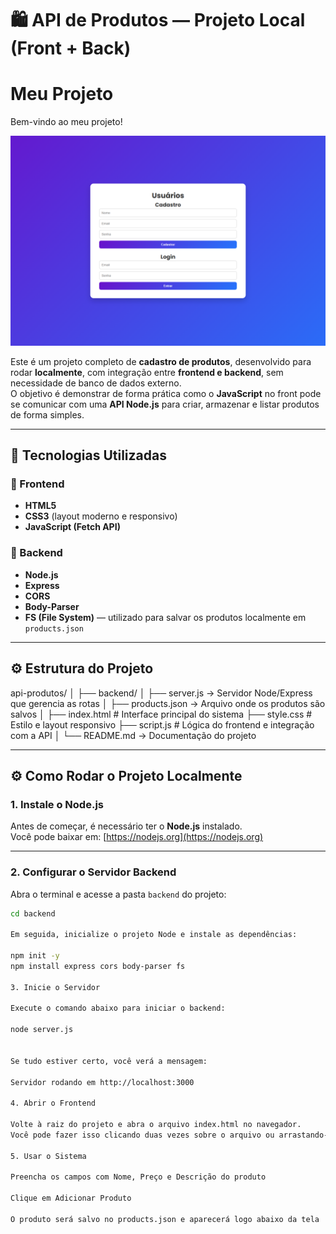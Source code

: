 # 🛍️ API de Produtos — Projeto Local (Front + Back)

# Meu Projeto

Bem-vindo ao meu projeto!

![Logo do Projeto](https://github.com/Luccas84/Cadastro-Login/blob/main/Projeto_15.png)


Este é um projeto completo de **cadastro de produtos**, desenvolvido para rodar **localmente**, com integração entre **frontend e backend**, sem necessidade de banco de dados externo.  
O objetivo é demonstrar de forma prática como o **JavaScript** no front pode se comunicar com uma **API Node.js** para criar, armazenar e listar produtos de forma simples.

---

## 🚀 Tecnologias Utilizadas

### 🔹 Frontend
- **HTML5**
- **CSS3** (layout moderno e responsivo)
- **JavaScript (Fetch API)**

### 🔹 Backend
- **Node.js**
- **Express**
- **CORS**
- **Body-Parser**
- **FS (File System)** — utilizado para salvar os produtos localmente em `products.json`

---

## ⚙️ Estrutura do Projeto

api-produtos/
│
├── backend/
│ ├── server.js → Servidor Node/Express que gerencia as rotas
│ ├── products.json → Arquivo onde os produtos são salvos
│
├── index.html # Interface principal do sistema
├── style.css # Estilo e layout responsivo
├── script.js # Lógica do frontend e integração com a API
│
└── README.md → Documentação do projeto

---

## ⚙️ Como Rodar o Projeto Localmente

### 1. Instale o Node.js
Antes de começar, é necessário ter o **Node.js** instalado.  
Você pode baixar em: [https://nodejs.org](https://nodejs.org)

---

### 2. Configurar o Servidor Backend
Abra o terminal e acesse a pasta `backend` do projeto:

```bash
cd backend

Em seguida, inicialize o projeto Node e instale as dependências:

npm init -y
npm install express cors body-parser fs

3. Inicie o Servidor

Execute o comando abaixo para iniciar o backend:

node server.js


Se tudo estiver certo, você verá a mensagem:

Servidor rodando em http://localhost:3000

4. Abrir o Frontend

Volte à raiz do projeto e abra o arquivo index.html no navegador.
Você pode fazer isso clicando duas vezes sobre o arquivo ou arrastando-o para uma aba do navegador.

5. Usar o Sistema

Preencha os campos com Nome, Preço e Descrição do produto

Clique em Adicionar Produto

O produto será salvo no products.json e aparecerá logo abaixo da tela
